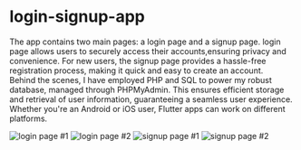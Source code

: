 # login-signup-app

<p> The app contains two main pages: a login page and a signup page.  login page allows users to securely access their accounts,ensuring privacy and convenience. For new users, the signup page provides a hassle-free registration process, making it quick and easy to create an account.
<br>
Behind the scenes, I have employed PHP and SQL to power my robust database, managed through PHPMyAdmin. This ensures efficient storage and retrieval of user information, guaranteeing a seamless user experience.
<br>
Whether you're an Android or iOS user, Flutter apps can work on different platforms.  </p>


![login page #1](./img/img4.jpg)
![login page #2](./img/img5.jpg)
![signup page #1](./img/img6.jpg)
![signup page #2](./img/img7.jpg)
